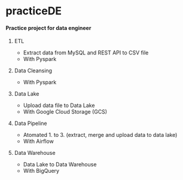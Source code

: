 # practiceDE


#### Practice project for data engineer

1. ETL
    - Extract data from MySQL and REST API to CSV file
    - With Pyspark

2. Data Cleansing
    - With Pyspark

3. Data Lake
    - Upload data file to Data Lake 
    - With Google Cloud Storage (GCS)

4. Data Pipeline
    - Atomated 1. to 3. (extract, merge and upload data to data lake)
    - With Airflow

5. Data Warehouse
    - Data Lake to Data Warehouse
    - With BigQuery